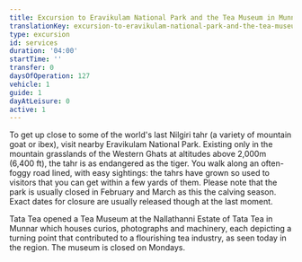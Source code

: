 ```yaml
---
title: Excursion to Eravikulam National Park and the Tea Museum in Munnar
translationKey: excursion-to-eravikulam-national-park-and-the-tea-museum-in-munnar
type: excursion
id: services
duration: '04:00'
startTime: ''
transfer: 0
daysOfOperation: 127
vehicle: 1
guide: 1
dayAtLeisure: 0
active: 1
---
```

To get up close to some of the world's last Nilgiri tahr (a variety of mountain goat or ibex), visit nearby Eravikulam National Park. Existing only in the mountain grasslands of the Western Ghats at altitudes above 2,000m (6,400 ft), the tahr is as endangered as the tiger. You walk along an often-foggy road lined, with easy sightings: the tahrs have grown so used to visitors that you can get within a few yards of them. Please note that the park is usually closed in February and March as this the calving season. Exact dates for closure are usually released though at the last moment.    


Tata Tea opened a Tea Museum at the Nallathanni Estate of Tata Tea in Munnar which houses curios, photographs and machinery, each depicting a turning point that contributed to a flourishing tea industry, as seen today in the region. The museum is closed on Mondays.